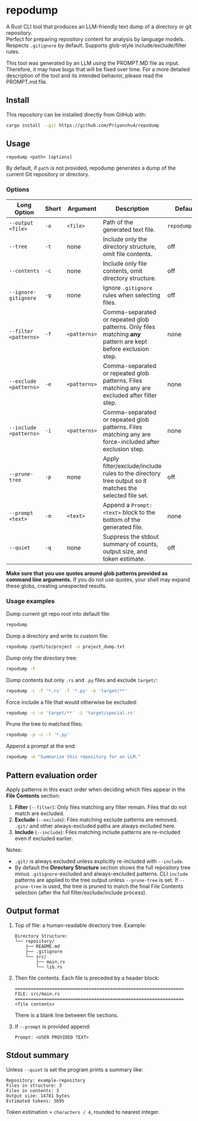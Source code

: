 # repodump

A Rust CLI tool that produces an LLM-friendly text dump of a directory or git repository.  
Perfect for preparing repository content for analysis by language models. 
Respects `.gitignore` by default. Supports glob-style include/exclude/filter rules.

This tool was generated by an LLM using the PROMPT.MD file as input. Therefore, it may have bugs that will be fixed over time. For a more detailed description of the tool and its intended behavior, please read the PROMPT.md file.

## Install

This repository can be installed directly from GitHub with:

```sh
cargo install --git https://github.com/Priyanshu4/repodump
```

## Usage

```
repodump <path> [options]
```

By default, if `path` is not provided, repodump generates a dump of the current Git repository or directory.

### Options

| Long Option            | Short | Argument     | Description                                                                                                    | Default        |
| ---------------------- | ----- | ------------ | -------------------------------------------------------------------------------------------------------------- | -------------- |
| `--output <file>`      | `-o`  | `<file>`     | Path of the generated text file.                                                                               | `repodump.txt` |
| `--tree`               | `-t`  | none         | Include only the directory structure, omit file contents.                                                      | off            |
| `--contents`           | `-c`  | none         | Include only file contents, omit directory structure.                                                          | off            |
| `--ignore-gitignore`   | `-g`  | none         | Ignore `.gitignore` rules when selecting files.                                                                | off            |
| `--filter <patterns>`  | `-f`  | `<patterns>` | Comma-separated or repeated glob patterns. Only files matching **any** pattern are kept before exclusion step. | none           |
| `--exclude <patterns>` | `-e`  | `<patterns>` | Comma-separated or repeated glob patterns. Files matching any are excluded after filter step.                  | none           |
| `--include <patterns>` | `-i`  | `<patterns>` | Comma-separated or repeated glob patterns. Files matching any are force-included after exclusion step.         | none           |
| `--prune-tree`         | `-p`  | none         | Apply filter/exclude/include rules to the directory tree output so it matches the selected file set.           | off            |
| `--prompt <text>`      | `-m`  | `<text>`     | Append a `Prompt: <text>` block to the bottom of the generated file.                                           | none           |
| `--quiet`              | `-q`  | none         | Suppress the stdout summary of counts, output size, and token estimate.                                        | off            |

**Make sure that you use quotes around glob patterns provided as command line arguments.** If you do not use quotes, your shell may expand these globs, creating unexpected results.

### Usage examples

Dump current git repo root into default file:

```sh
repodump
```

Dump a directory and write to custom file:

```sh
repodump /path/to/project -o project_dump.txt
```

Dump only the directory tree:

```sh
repodump -t
```

Dump contents but only `.rs` and `.py` files and exclude `target/`:

```sh
repodump -c -f '*.rs' -f '*.py' -e 'target/**'
```

Force include a file that would otherwise be excluded:

```sh
repodump -c -e 'target/**' -i 'target/special.rs'
```

Prune the tree to matched files:

```sh
repodump -p -c -f '*.py'
```

Append a prompt at the end:

```sh
repodump -m "Summarize this repository for an LLM."
```

## Pattern evaluation order

Apply patterns in this exact order when deciding which files appear in the **File Contents** section:

1. **Filter** (`--filter`): Only files matching any filter remain. Files that do not match are excluded.
2. **Exclude** (`--exclude`): Files matching exclude patterns are removed. `.git/` and other always-excluded paths are always excluded here.
3. **Include** (`--include`): Files matching include patterns are re-included even if excluded earlier.

Notes:
* `.git/` is always excluded unless explicitly re-included with `--include`.
* By default the **Directory Structure** section shows the full repository tree minus `.gitignore`-excluded and always-excluded patterns. CLI `include` patterns are applied to the tree output unless `--prune-tree` is set. If `--prune-tree` is used, the tree is pruned to match the final File Contents selection (after the full filter/exclude/include process).

## Output format

1. Top of file: a human-readable directory tree. Example:

   ```
   Directory Structure:
   └── repository/
       ├── README.md
       ├── .gitignore
       └── src/
           ├── main.rs
           └── lib.rs
   ```
2. Then file contents. Each file is preceded by a header block:

   ```
   ================================================================
   FILE: src/main.rs
   ================================================================
   <file contents>

   ```

   There is a blank line between file sections.
3. If `--prompt` is provided append:

   ```
   Prompt: <USER PROVIDED TEXT>
   ```

## Stdout summary

Unless `--quiet` is set the program prints a summary like:

```
Repository: example-repository
Files in structure: 3
Files in contents: 3
Output size: 14781 bytes
Estimated tokens: 3695
```

Token estimation = `characters / 4`, rounded to nearest integer.

